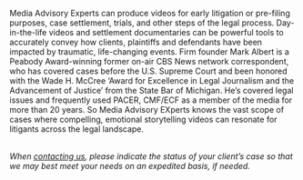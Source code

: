 <p>
            <span class="font-[Poppins] font-bold">
              Media Advisory Experts</span
            > can produce videos for early litigation or pre-filing purposes,
            case settlement, trials, and other steps of the legal process.
            Day-in-the-life videos and settlement documentaries can be powerful
            tools to accurately convey how clients, plaintiffs and defendants
            have been impacted by traumatic, life-changing events. Firm founder
            Mark Albert is a Peabody Award-winning former on-air CBS News
            network correspondent, who has covered cases before the U.S. Supreme
            Court and been honored with the Wade H. McCree ‘Award for Excellence
            in Legal Journalism and the Advancement of Justice’ from the State
            Bar of Michigan. He’s covered legal issues and frequently used
            PACER, CMF/ECF as a member of the media for more than 20 years. So
            Media Advisory EXperts knows the vast scope of cases where
            compelling, emotional storytelling videos can resonate for litigants
            across the legal landscape.
          </p>
          <!-- <p class="lg:text-2xl font-[Poppins] py-4">
            Contact us to schedule a free consultation:
          </p>
          <a
            href="mailto:contact@mediaadvisoryexperts.com"
            class="lg:text-xl sm:text-sm font-semibold font-[Poppins] text-blue"
            >contact@mediaadvisoryexperts.com</a
          >-->
          <br /> 
          <i class="lg:text-xl">
            When <a href="/Contact#send-message" class="text-[#0000ff]">contacting us</a>, please indicate the status of your client’s case so that we may best meet your needs on an expedited basis, if needed.
          </i>
